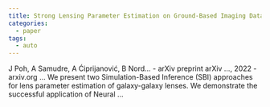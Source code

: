 ```yaml
---
title: Strong Lensing Parameter Estimation on Ground-Based Imaging Data Using Simulation-Based Inference
categories:
  - paper
tags:
  - auto
---
```

J Poh, A Samudre, A Ćiprijanović, B Nord… - arXiv preprint arXiv …, 2022 - arxiv.org
… We present two Simulation-Based Inference (SBI) approaches for lens parameter estimation of galaxy-galaxy lenses. We demonstrate the successful application of Neural …
